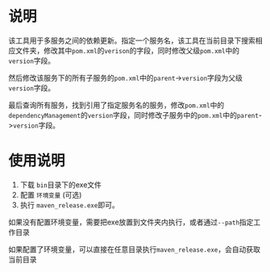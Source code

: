 # 说明

该工具用于多服务之间的依赖更新。指定一个服务名，该工具在当前目录下搜索相应文件夹，修改其中`pom.xml`的`verison`的字段，同时修改父级`pom.xml`中的`version`字段。

然后修改该服务下的所有子服务的`pom.xml`中的`parent`->`version`字段为父级`version`字段。

最后查询所有服务，找到引用了指定服务名的服务，修改`pom.xml`中的`dependencyManagement`的`version`字段，同时修改子服务中的`pom.xml`中的`parent`->`version`字段。

# 使用说明

1. 下载 `bin`目录下的exe文件
2. 配置 `环境变量` (可选)
3. 执行 `maven_release.exe`即可。

如果没有配置环境变量，需要把exe放置到文件夹内执行，或者通过`--path`指定工作目录

如果配置了环境变量，可以直接在任意目录执行`maven_release.exe`，会自动获取当前目录